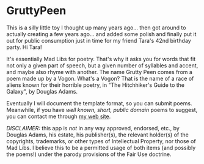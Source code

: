 # GruttyPeen

This is a silly little toy I thought up many years ago... then got around to
actually creating a few years ago... and added some polish and finally put it
out for public consumption just in time for my friend Tara's 42nd birthday
party.  Hi Tara!

It's essentially Mad Libs for poetry.  That's why it asks you for words
that fit not only a given part of speech, but a given number of syllables and
accent, and maybe also rhyme with another.  The name Grutty Peen comes from a
poem made up by a Vogon.  What's a Vogon?  That is the name of a
race of aliens known for their horrible poetry, in "The Hitchhiker's Guide to
the Galaxy", by Douglas Adams.

Eventually I will document the template format, so you can submit
poems.  Meanwhile, if you have _well known, short, public domain_
poems to suggest, you can contact me through
[my web site](http://www.davearonson.com).

*DISCLAIMER:* this app is _not_ in any way approved, endorsed, etc., by Douglas
Adams, his estate, his publisher(s), the relevant holder(s) of the copyrights,
trademarks, or other types of Intellectual Property, nor those of Mad Libs.  I
believe this to be a permitted usage of both items (and possibly the poems!)
under the parody provisions of the Fair Use doctrine.
